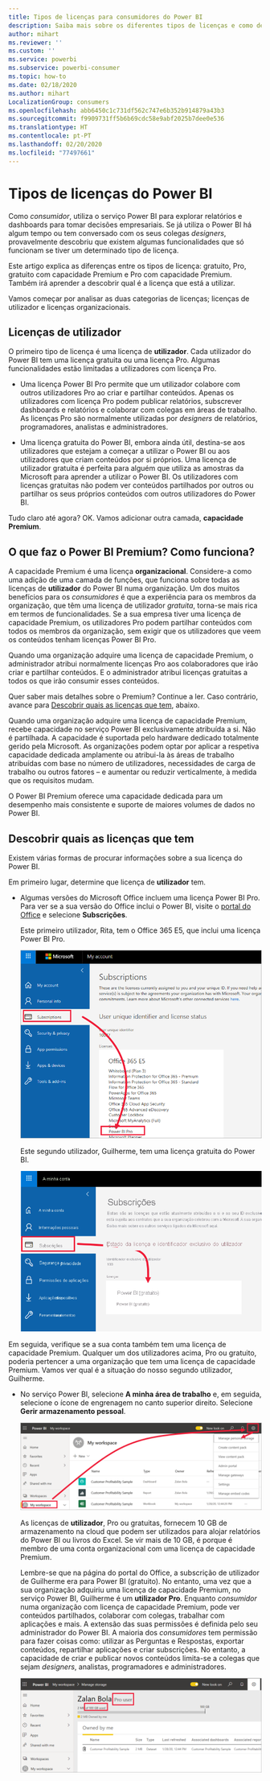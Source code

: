 ```yaml
---
title: Tipos de licenças para consumidores do Power BI
description: Saiba mais sobre os diferentes tipos de licenças e como descobrir quais tem.
author: mihart
ms.reviewer: ''
ms.custom: ''
ms.service: powerbi
ms.subservice: powerbi-consumer
ms.topic: how-to
ms.date: 02/18/2020
ms.author: mihart
LocalizationGroup: consumers
ms.openlocfilehash: abb6450c1c731df562c747e6b352b914879a43b3
ms.sourcegitcommit: f9909731ff5b6b69cdc58e9abf2025b7dee0e536
ms.translationtype: HT
ms.contentlocale: pt-PT
ms.lasthandoff: 02/20/2020
ms.locfileid: "77497661"
---
```

# <a name="types-of-power-bi-licenses"></a>Tipos de licenças do Power BI
Como *consumidor*, utiliza o serviço Power BI para explorar relatórios e dashboards para tomar decisões empresariais. Se já utiliza o Power BI há algum tempo ou tem conversado com os seus colegas *designers*, provavelmente descobriu que existem algumas funcionalidades que só funcionam se tiver um determinado tipo de licença. 

Este artigo explica as diferenças entre os tipos de licença: gratuito, Pro, gratuito com capacidade Premium e Pro com capacidade Premium. Também irá aprender a descobrir qual é a licença que está a utilizar.  

Vamos começar por analisar as duas categorias de licenças; licenças de utilizador e licenças organizacionais. 

## <a name="user-licenses"></a>Licenças de utilizador
O primeiro tipo de licença é uma licença de **utilizador**. Cada utilizador do Power BI tem uma licença gratuita ou uma licença Pro. Algumas funcionalidades estão limitadas a utilizadores com licença Pro.  

- Uma licença Power BI Pro permite que um utilizador colabore com outros utilizadores Pro ao criar e partilhar conteúdos. Apenas os utilizadores com licença Pro podem publicar relatórios, subscrever dashboards e relatórios e colaborar com colegas em áreas de trabalho. As licenças Pro são normalmente utilizadas por *designers* de relatórios, programadores, analistas e administradores.


- Uma licença gratuita do Power BI, embora ainda útil, destina-se aos utilizadores que estejam a começar a utilizar o Power BI ou aos utilizadores que criam conteúdos por si próprios. Uma licença de utilizador gratuita é perfeita para alguém que utiliza as amostras da Microsoft para aprender a utilizar o Power BI. Os utilizadores com licenças gratuitas não podem ver conteúdos partilhados por outros ou partilhar os seus próprios conteúdos com outros utilizadores do Power BI.  

Tudo claro até agora?  OK. Vamos adicionar outra camada, **capacidade Premium**.

## <a name="what-does-power-bi-premium-do-how-does-it-work"></a>O que faz o Power BI Premium? Como funciona?
A capacidade Premium é uma licença **organizacional**. Considere-a como uma adição de uma camada de funções, que funciona sobre todas as licenças de **utilizador** do Power BI numa organização. Um dos muitos benefícios para os *consumidores* é que a experiência para os membros da organização, que têm uma licença de utilizador *gratuita*, torna-se mais rica em termos de funcionalidades. Se a sua empresa tiver uma licença de capacidade Premium, os utilizadores Pro podem partilhar conteúdos com todos os membros da organização, sem exigir que os utilizadores que veem os conteúdos tenham licenças Power BI Pro.   

Quando uma organização adquire uma licença de capacidade Premium, o administrador atribui normalmente licenças Pro aos colaboradores que irão criar e partilhar conteúdos. E o administrador atribui licenças gratuitas a todos os que irão consumir esses conteúdos.  

Quer saber mais detalhes sobre o Premium? Continue a ler. Caso contrário, avance para [Descobrir quais as licenças que tem](#find-out-which-license-you-have), abaixo.

Quando uma organização adquire uma licença de capacidade Premium, recebe capacidade no serviço Power BI exclusivamente atribuída a si. Não é partilhada. A capacidade é suportada pelo hardware dedicado totalmente gerido pela Microsoft. As organizações podem optar por aplicar a respetiva capacidade dedicada amplamente ou atribui-la às áreas de trabalho atribuídas com base no número de utilizadores, necessidades de carga de trabalho ou outros fatores – e aumentar ou reduzir verticalmente, à medida que os requisitos mudam.

O Power BI Premium oferece uma capacidade dedicada para um desempenho mais consistente e suporte de maiores volumes de dados no Power BI. 


## <a name="find-out-which-license-you-have"></a>Descobrir quais as licenças que tem
Existem várias formas de procurar informações sobre a sua licença do Power BI. 

Em primeiro lugar, determine que licença de **utilizador** tem.

- Algumas versões do Microsoft Office incluem uma licença Power BI Pro.  Para ver se a sua versão do Office inclui o Power BI, visite o [portal do Office](https://portal.office.com/account) e selecione **Subscrições**.

    Este primeiro utilizador, Rita, tem o Office 365 E5, que inclui uma licença Power BI Pro.

    ![Separador de subscrições do portal do Office](media/end-user-license/power-bi-license-office.png)

    Este segundo utilizador, Guilherme, tem uma licença gratuita do Power BI. 

    ![Separador de subscrições do portal do Office](media/end-user-license/power-bi-license-free.png)

Em seguida, verifique se a sua conta também tem uma licença de capacidade Premium. Qualquer um dos utilizadores acima, Pro ou gratuito, poderia pertencer a uma organização que tem uma licença de capacidade Premium.  Vamos ver qual é a situação do nosso segundo utilizador, Guilherme.  

- No serviço Power BI, selecione **A minha área de trabalho** e, em seguida, selecione o ícone de engrenagem no canto superior direito. Selecione **Gerir armazenamento pessoal**.

    ![Apresentação do menu de engrenagem Definições](media/end-user-license/power-bi-license-personal.png)

    As licenças de **utilizador**, Pro ou gratuitas, fornecem 10 GB de armazenamento na cloud que podem ser utilizados para alojar relatórios do Power BI ou livros do Excel. Se vir mais de 10 GB, é porque é membro de uma conta organizacional com uma licença de capacidade Premium.

    Lembre-se que na página do portal do Office, a subscrição de utilizador de Guilherme era para Power BI (gratuito). No entanto, uma vez que a sua organização adquiriu uma licença de capacidade Premium, no serviço Power BI, Guilherme é um **utilizador Pro**. Enquanto *consumidor* numa organização com licença de capacidade Premium, pode ver conteúdos partilhados, colaborar com colegas, trabalhar com aplicações e mais. A extensão das suas permissões é definida pelo seu administrador do Power BI. A maioria dos *consumidores* tem permissão para fazer coisas como: utilizar as Perguntas e Respostas, exportar conteúdos, repartilhar aplicações e criar subscrições.  No entanto, a capacidade de criar e publicar novos conteúdos limita-se a colegas que sejam *designers*, analistas, programadores e administradores.   <!-- how can he be Pro if I assigned him a Free account in the O365 portal?  Is he a Pro user with consumer permissions? -->

    ![Gerir armazenamento que mostra 100 GB](media/end-user-license/power-bi-license-100gb.png)
